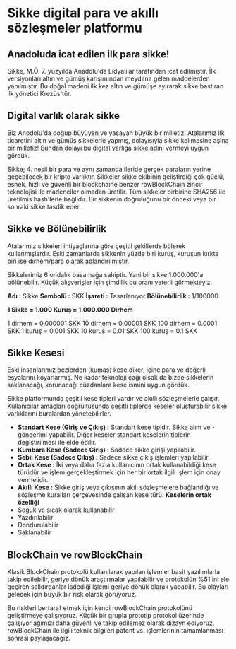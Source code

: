 
# Sikke digital para ve akıllı sözleşmeler platformu
## Anadoluda icat edilen ilk para sikke!
Sikke, M.Ö. 7. yüzyılda Anadolu'da Lidyalılar tarafından icat edilmiştir. İlk versiyonları altın ve gümüş karışımından meydana gelen maddelerden yapılmıştır. Bu doğal madeni ilk kez altın ve gümüşe ayırarak sikke bastıran ilk yönetici Krezüs'tür.
## Digital varlık olarak sikke
Biz Anodolu'da doğup büyüyen ve yaşayan büyük bir milletiz.  Atalarımız ilk ticaretini altın ve gümüş sikkelerle yapmış, dolayısıyla sikke kelimesine aşina bir milletiz! Bundan dolayı bu digital varlığa sikke adını vermeyi uygun gördük.

Sikke; 4. nesil bir para ve aynı zamanda ileride gerçek paraların yerine geçebilecek bir kripto varlıktır. Sikkeler sikke ekibinin geliştirdiği çok güçlü, esnek, hızlı ve güvenli bir blockchaine benzer rowBlockChain zincir teknolojisi ile madenciler olmadan üretilir. Tüm sikkeler birbirine SHA256 ile üretilmis hash'lerle bağlıdır. Bir sikkenin doğruluğunu bir önceki veya bir sonraki sikke tasdik eder.
## Sikke ve Bölünebilirlik
Atalarımız sikkeleri ihtiyaçlarına göre çeşitli şekillerde bölerek kullanmışlardır. Eski zamanlarda sikkenin yüzde biri kuruş, kuruşun kırkta biri ise dirhem/para olarak adlandırılmıştır.

Sikkelerimiz 6 ondalık basamağa sahiptir. Yani bir sikke 1.000.000'a bölünebilir. Küçük alışverişler için şimdilik bu oranı yeterli görmekteyiz.

**Adı :** Sikke
**Sembolü :** SKK
**İşareti :** Tasarlanıyor
**Bölünebilirlik :** 1/100000

**1 Sikke = 1.000 Kuruş = 1.000.000 Dirhem**

1 dirhem =  0.000001 SKK
10 dirhem =  0.00001 SKK
100 dirhem =  0.0001 SKK
1 kuruş =  0.001 SKK
10 kuruş =  0.01 SKK
100 kuruş =  0.1 SKK

## Sikke Kesesi
Eski insanlarımız bezlerden (kumaş) kese diker, içine para ve değerli eşyalarını koyarlarmış. Ne kadar teknoloji çağı olsak da bizde sikkelerin saklanacağı, korunacağı cüzdanlara kese ismini uygun gördük.

Sikke platformunda çeşitli kese tipleri vardır ve akıllı sözleşmelerle çalışır. Kullanıcılar  amaçları doğrultusunda çeşitli tiplerde keseler oluşturabilir sikke varlıklarını buralardan yönetebilirler.
- **Standart Kese (Giriş ve Çıkış) :** Standart kese tipidir. Sikke alım ve -  gönderimi yapabilir. Diğer keseler standart keselerin tiplerin değiştirilmesi ile elde edilir. 
- **Kumbara Kese (Sadece Giriş) :** Sadece sikke girişi yapılabilir.
- **Sebil Kese (Sadece Çıkış) :** Sadece sikke çıkış işlemleri yapılabilir.  
- **Ortak Kese :** İki veya daha fazla kullanıcının ortak kullanabildiği kese türüdür ve işlem gerçekleştirmek için her bir ortak ilgili işlem için onay vermelidir.
- **Akıllı Kese :** Sikke giriş veya çıkışının akılı sözleşmelere bağlandığı ve sözleşme kuralları çerçevesinde çalışan kese türü. 
**Keselerin ortak özelliği**
- Soğuk ve sıcak olarak kullanabilir
- Yazdırılabilir
- Dondurulabilir
- Saklanabilir
## BlockChain ve rowBlockChain
Klasik BlockChain protokolü kullanılarak yapılan işlemler basit yazılımlarla takip edilebilir, geriye dönük araştırmalar yapılabilir ve protokolün %51'ini ele geçiren salldırganlar isdediği işlemi geriye dönük olarak yapabilir. Bu olayları gelecek için büyük bir risk olarak görüyoruz.

Bu riskleri bertaraf etmek için kendi rowBlockChain protokolünü geliştirmeye çalışıyoruz. Küçük bir grupla prototip protokol üzerinde çalışıyor ağımızı daha güvenli ve takip edilemez olarak dizayn ediyoruz. rowBlockChain ile ilgili teknik bilgileri patent vs. işlemlerinin tamamlanması sonrası paylaşacağız.
